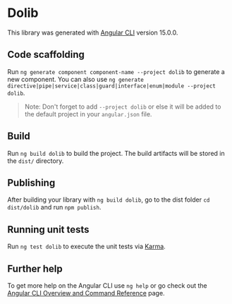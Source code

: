 # Dolib

This library was generated with [Angular CLI](https://github.com/angular/angular-cli) version 15.0.0.

## Code scaffolding

Run `ng generate component component-name --project dolib` to generate a new component. You can also use `ng generate directive|pipe|service|class|guard|interface|enum|module --project dolib`.
> Note: Don't forget to add `--project dolib` or else it will be added to the default project in your `angular.json` file. 

## Build

Run `ng build dolib` to build the project. The build artifacts will be stored in the `dist/` directory.

## Publishing

After building your library with `ng build dolib`, go to the dist folder `cd dist/dolib` and run `npm publish`.

## Running unit tests

Run `ng test dolib` to execute the unit tests via [Karma](https://karma-runner.github.io).

## Further help

To get more help on the Angular CLI use `ng help` or go check out the [Angular CLI Overview and Command Reference](https://angular.io/cli) page.
